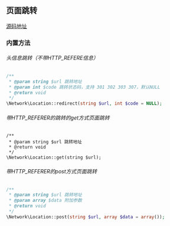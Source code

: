 ## 页面跳转
[源码地址](https://github.com/enychen/yaf-framework/blob/master/app/library/Network/Location.php)

### 内置方法
###### 头信息跳转（不带HTTP_REFERE信息）
```php
/**
 * @param string $url 跳转地址
 * @param int $code 跳转状态码，支持 301 302 303 307，默认NULL
 * @return void
 */
\Network\Location::redirect(string $url, int $code = NULL);
```

###### 带HTTP_REFERER的跳转的get方式页面跳转
```
/**
 * @param string $url 跳转地址
 * @return void
 */
\Network\Location::get(string $url);
```

###### 带HTTP_REFERER的post方式页面跳转
```php
/**
 * @param string $url 跳转地址
 * @param array $data 附加参数
 * @return void
 */
\Network\Location::post(string $url, array $data = array());
```
